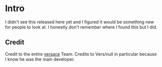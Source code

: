 # Intro
I didn't see this released here yet and I figured it would be something new for people to look at. I honestly don't remember where I found this but I did.
## Credit
Credit to the entire [versace](https://versacehack.xyz/) Team. Credits to Vers/null in particular because I know he was the main developer. 

